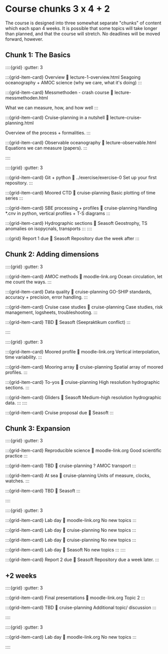 # Course chunks 3 x 4 + 2

The course is designed into three somewhat separate "chunks" of content which each span 4 weeks.  It is possible that some topics will take longer than planned, and that the course will stretch.  No deadlines will be moved forward, however.
## Chunk 1: The Basics

<!--Lectures-->
::::{grid} 
:gutter: 3

:::{grid-item-card} Overview
:link: lecture-1-overview.html
Seagoing oceanography + AMOC science (why we care, what it's doing)
:::

:::{grid-item-card} Messmethoden - crash course
:link: lecture-messmethoden.html

What we can measure, how, and how well
:::

:::{grid-item-card} Cruise-planning in a nutshell
:link: lecture-cruise-planning.html

Overview of the process + formalities.
:::

:::{grid-item-card} Observable oceanography
:link: lecture-observable.html
Equations we can measure (papers).
:::

::::
<!--Labs-->
::::{grid} 
:gutter: 3

:::{grid-item-card} Git + python
:link: ../exercise/exercise-0
Set up your first repository.
:::

:::{grid-item-card} Moored CTD
:link: cruise-planning
Basic plotting of time series
:::

:::{grid-item-card} SBE processing + profiles
:link: cruise-planning
Handling *.cnv in python, vertical profiles + T-S diagrams
:::

:::{grid-item-card} Hydrographic sections
:link: Seasoft
Geostrophy, TS anomalies on isopycnals, transports
:::
::::
<!--Deadline-->
:::{grid} Report 1 due
:link: Seasoft
Repository due the week after
:::

## Chunk 2: Adding dimensions

<!--Lectures-->
::::{grid} 
:gutter: 3

:::{grid-item-card} AMOC methods
:link: moodle-link.org
Ocean circulation, let me count the ways.
:::

:::{grid-item-card} Data quality
:link: cruise-planning
GO-SHIP standards, accuracy + precision, error handling.
:::

:::{grid-item-card} Cruise case studies
:link: cruise-planning
Case studies, risk management, logsheets, troubleshooting.
:::

:::{grid-item-card} TBD
:link: Seasoft
(Seepraktikum conflict)
:::

::::
<!--Labs-->
::::{grid} 
:gutter: 3

:::{grid-item-card} Moored profile
:link: moodle-link.org
Vertical interpolation, time variability.
:::

:::{grid-item-card} Mooring array
:link: cruise-planning
Spatial array of moored profiles.
:::

:::{grid-item-card} To-yos
:link: cruise-planning
High resolution hydrographic sections.
:::

:::{grid-item-card} Gliders
:link: Seasoft
Medium-high resolution hydrographic data.
:::
::::
<!--Deadline-->
:::{grid-item-card} Cruise proposal due
:link: Seasoft
:::

## Chunk 3: Expansion

<!--Lectures-->
::::{grid} 
:gutter: 3

:::{grid-item-card} Reproducible science
:link: moodle-link.org
Good scientific practice
:::

:::{grid-item-card} TBD
:link: cruise-planning
? AMOC transport
:::

:::{grid-item-card} At sea
:link: cruise-planning
Units of measure, clocks, watches.
:::

:::{grid-item-card} TBD
:link: Seasoft
:::

::::
<!--Labs-->
::::{grid} 
:gutter: 3

:::{grid-item-card} Lab day
:link: moodle-link.org
No new topics
:::

:::{grid-item-card} Lab day
:link: cruise-planning
No new topics
:::

:::{grid-item-card} Lab day
:link: cruise-planning
No new topics
:::

:::{grid-item-card} Lab day
:link: Seasoft
No new topics
:::
::::
<!--Deadline-->
:::{grid-item-card} Report 2 due
:link: Seasoft
Repository due a week later.
:::

## +2 weeks
<!--Lectures-->
::::{grid} 
:gutter: 3

:::{grid-item-card} Final presentations
:link: moodle-link.org
Topic 2
:::

:::{grid-item-card} TBD
:link: cruise-planning
Additional topic/ discussion
:::


::::
<!--Labs-->
::::{grid} 
:gutter: 3

:::{grid-item-card} Lab day
:link: moodle-link.org
No new topics
:::

::::

<!--
::::{grid}
:gutter: 3

:::{grid-item-card} Student topics
- Recommended structure for code repositories
- Components of a cruise proposal: dipclear, timetable, cost, other
- Logsheets: CTD profile, instrument start/stop, mooring deployment
:::
::::

## Instruments
::::{grid} 
:gutter: 3

:::{grid-item-card} CTD
:link: moodle-link.org
Seabird, RBR
:::

:::{grid-item-card} CTD processing
:link: Seasoft
Basic outline of processing Seabird data.
:::

:::{grid-item-card} Current meters
:link: cruise-planning
Velocity
:::


:::{grid-item-card} LADCP processing
Stitching together velocity profiles.
:::
::::

::::{grid}
:gutter: 3

:::{grid-item-card} Student topics
- Effect of cell thermal mass and align CTD adjustments on CTD dataset.
:::
::::

## Time series analysis
::::{grid} 
:gutter: 3

:::{grid-item-card} Basic stats
Mean, median, standard deviation, distribution, despiking
:::

:::{grid-item-card} Fitting a curve
Linear, polynomial, exponential, harmonic
:::

:::{grid-item-card} Filtering
Convolving a window

`da.rolling()`

:::

:::{grid-item-card} Frequency
Spectra, Parseval's theorem, wavelets, coherence
:::
-->
<!--https://docs.xarray.dev/en/stable/user-guide/computation.html#rolling-window-operations-->

<!--
::::

::::{grid}
:gutter: 3

:::{grid-item-card} Student topics
- Near-surface TS measurement 
- Characterising Maona Loa CO2 
:::
::::


## Further calculations
::::{grid} 
:gutter: 3

:::{grid-item-card} Integration
Dynamic height, geostrophic velocity and transport
:::

:::{grid-item-card} Buoyancy frequency
Vertical stratification + Fofonoff levelling
:::

:::{grid-item-card} Ertel PV
Horizontal stratification, relative vorticity
:::

:::{grid-item-card} Gap filling
Linear, nearest neighbor, optimal interpolation
:::
::::

::::{grid}
:gutter: 3

:::{grid-item-card} Student topics
- Transport from hydrographic sections varying ref. level
- Transport estimated from different data sources (velocity, geostrophy)
- Buoyancy frequency estimated from different data sources (mooring, CTD)
:::
::::
-->